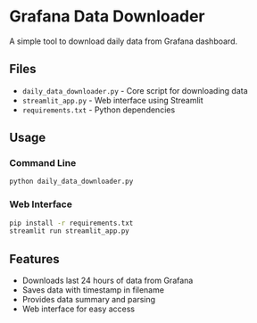 # Grafana Data Downloader

A simple tool to download daily data from Grafana dashboard.

## Files

- `daily_data_downloader.py` - Core script for downloading data
- `streamlit_app.py` - Web interface using Streamlit
- `requirements.txt` - Python dependencies

## Usage

### Command Line
```bash
python daily_data_downloader.py
```

### Web Interface
```bash
pip install -r requirements.txt
streamlit run streamlit_app.py
```

## Features

- Downloads last 24 hours of data from Grafana
- Saves data with timestamp in filename
- Provides data summary and parsing
- Web interface for easy access